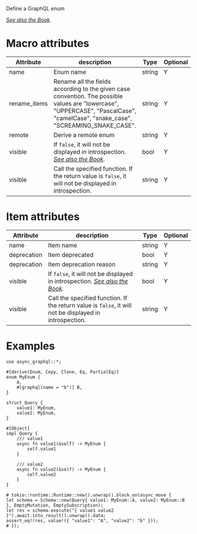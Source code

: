 Define a GraphQL enum

_[See also the Book](https://async-graphql.github.io/async-graphql/en/define_enum.html)._

# Macro attributes

| Attribute    | description                                                                                                                                                                      | Type   | Optional |
| ------------ | -------------------------------------------------------------------------------------------------------------------------------------------------------------------------------- | ------ | -------- |
| name         | Enum name                                                                                                                                                                        | string | Y        |
| rename_items | Rename all the fields according to the given case convention. The possible values are "lowercase", "UPPERCASE", "PascalCase", "camelCase", "snake_case", "SCREAMING_SNAKE_CASE". | string | Y        |
| remote       | Derive a remote enum                                                                                                                                                             | string | Y        |
| visible      | If `false`, it will not be displayed in introspection. _[See also the Book](https://async-graphql.github.io/async-graphql/en/visibility.html)._                                  | bool   | Y        |
| visible      | Call the specified function. If the return value is `false`, it will not be displayed in introspection.                                                                          | string | Y        |

# Item attributes

| Attribute   | description                                                                                                                                     | Type   | Optional |
| ----------- | ----------------------------------------------------------------------------------------------------------------------------------------------- | ------ | -------- |
| name        | Item name                                                                                                                                       | string | Y        |
| deprecation | Item deprecated                                                                                                                                 | bool   | Y        |
| deprecation | Item deprecation reason                                                                                                                         | string | Y        |
| visible     | If `false`, it will not be displayed in introspection. _[See also the Book](https://async-graphql.github.io/async-graphql/en/visibility.html)._ | bool   | Y        |
| visible     | Call the specified function. If the return value is `false`, it will not be displayed in introspection.                                         | string | Y        |

# Examples

```rust, ignore
use async_graphql::*;

#[derive(Enum, Copy, Clone, Eq, PartialEq)]
enum MyEnum {
    A,
    #[graphql(name = "b")] B,
}

struct Query {
    value1: MyEnum,
    value2: MyEnum,
}

#[Object]
impl Query {
    /// value1
    async fn value1(&self) -> MyEnum {
        self.value1
    }

    /// value2
    async fn value2(&self) -> MyEnum {
        self.value2
    }
}

# tokio::runtime::Runtime::new().unwrap().block_on(async move {
let schema = Schema::new(Query{ value1: MyEnum::A, value2: MyEnum::B }, EmptyMutation, EmptySubscription);
let res = schema.execute("{ value1 value2 }").await.into_result().unwrap().data;
assert_eq!(res, value!({ "value1": "A", "value2": "b" }));
# });
```
